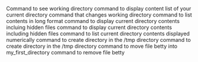 Command to see working directory
command to display content list of your current directory
command that changes working directory
command to list contents in long format
command to display current directory contents incluing hidden files
command to display current directory contents including hidden files
command to list current directory contents displayed numerically
command to create directory in the /tmp directory
command to create directory in the /tmp directory
command to move file betty into my_first_directory
command to remove file betty
